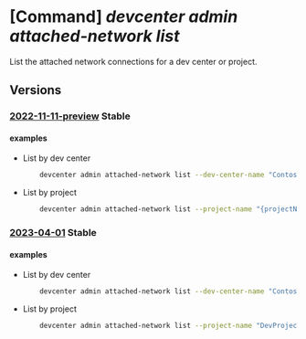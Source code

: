 # [Command] _devcenter admin attached-network list_

List the attached network connections for a dev center or project.

## Versions

### [2022-11-11-preview](/Resources/mgmt-plane/L3N1YnNjcmlwdGlvbnMve30vcmVzb3VyY2Vncm91cHMve30vcHJvdmlkZXJzL21pY3Jvc29mdC5kZXZjZW50ZXIvZGV2Y2VudGVycy97fS9hdHRhY2hlZG5ldHdvcmtz/2022-11-11-preview.xml) **Stable**

<!-- mgmt-plane /subscriptions/{}/resourcegroups/{}/providers/microsoft.devcenter/devcenters/{}/attachednetworks 2022-11-11-preview -->
<!-- mgmt-plane /subscriptions/{}/resourcegroups/{}/providers/microsoft.devcenter/projects/{}/attachednetworks 2022-11-11-preview -->

#### examples

- List by dev center
    ```bash
        devcenter admin attached-network list --dev-center-name "Contoso" --resource-group "rg1"
    ```

- List by project
    ```bash
        devcenter admin attached-network list --project-name "{projectName}" --resource-group "rg1"
    ```

### [2023-04-01](/Resources/mgmt-plane/L3N1YnNjcmlwdGlvbnMve30vcmVzb3VyY2Vncm91cHMve30vcHJvdmlkZXJzL21pY3Jvc29mdC5kZXZjZW50ZXIvZGV2Y2VudGVycy97fS9hdHRhY2hlZG5ldHdvcmtz/2023-04-01.xml) **Stable**

<!-- mgmt-plane /subscriptions/{}/resourcegroups/{}/providers/microsoft.devcenter/devcenters/{}/attachednetworks 2023-04-01 -->
<!-- mgmt-plane /subscriptions/{}/resourcegroups/{}/providers/microsoft.devcenter/projects/{}/attachednetworks 2023-04-01 -->

#### examples

- List by dev center
    ```bash
        devcenter admin attached-network list --dev-center-name "Contoso" --resource-group "rg1"
    ```

- List by project
    ```bash
        devcenter admin attached-network list --project-name "DevProject" --resource-group "rg1"
    ```
